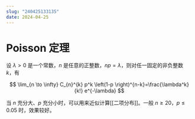 ```yaml
---
slug: "240425133135"
date: 2024-04-25
---
```


# Poisson 定理

设 $\lambda > 0$ 是一个常数，$n$ 是任意的正整数，$np=\lambda$，则对任一固定的非负整数 $k$，有

$$
\lim_{n \to \infty} C_{n}^{k} p^k \left(1-p \right)^{n-k}=\frac{\lambda^k}{k!} e^{-\lambda}
$$

当 $n$ 充分大、$p$ 充分小时，可以用来近似计算[[二项分布]]。一般 $n \ge 20$，$p \le 0.05$ 时，效果较好。
